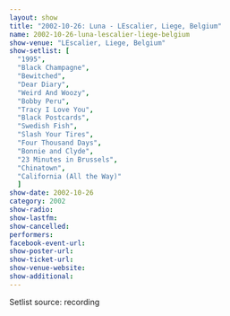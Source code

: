 ```yaml
---
layout: show
title: "2002-10-26: Luna - LEscalier, Liege, Belgium"
name: 2002-10-26-luna-lescalier-liege-belgium
show-venue: "LEscalier, Liege, Belgium"
show-setlist: [
  "1995",
  "Black Champagne",
  "Bewitched",
  "Dear Diary",
  "Weird And Woozy",
  "Bobby Peru",
  "Tracy I Love You",
  "Black Postcards",
  "Swedish Fish",
  "Slash Your Tires",
  "Four Thousand Days",
  "Bonnie and Clyde",
  "23 Minutes in Brussels",
  "Chinatown",
  "California (All the Way)"
  ]
show-date: 2002-10-26
category: 2002
show-radio: 
show-lastfm: 
show-cancelled: 
performers: 
facebook-event-url: 
show-poster-url: 
show-ticket-url: 
show-venue-website: 
show-additional: 
---
```


Setlist source: recording